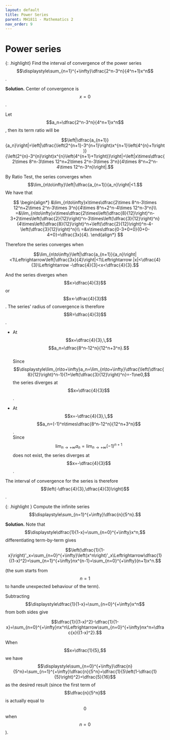 ```yaml
---
layout: default
title: Power Series
parent: MH1811 - Mathematics 2
nav_order: 9
---
```


# Power series

{: .highlight}
Find the interval of convergence of the power series
$$\displaystyle\sum_{n=1}^{+\infty}\dfrac{2^n-3^n}{4^n+1}x^n$$
.

**Solution.** Center of convergence is $$x=0$$.

Let
$$a_n=\dfrac{2^n-3^n}{4^n+1}x^n$$
, then its term ratio will be

$$\left|\dfrac{a_{n+1}}{a_n}\right|=\left|\dfrac{\left(2^{n+1}-3^{n+1}\right)x^{n+1}\left(4^{n}+1\right)}{\left(2^{n}-3^{n}\right)x^{n}\left(4^{n+1}+1\right)}\right|=\left|x\times\dfrac{2\times 8^n-3\times 12^n+2\times 2^n-3\times 3^n}{4\times 8^n+2^n-4\times 12^n-3^n}\right|.$$

By Ratio Test, the series converges when
$$\lim_{n\to\infty}\left|\dfrac{a_{n+1}}{a_n}\right|<1.$$
We have that

$$
\begin{align*}
&\lim_{n\to\infty}x\times\dfrac{2\times 8^n-3\times 12^n+2\times 2^n-3\times 3^n}{4\times 8^n+2^n-4\times 12^n-3^n}\\
=&\lim_{n\to\infty}x\times\dfrac{2\times\left(\dfrac{8}{12}\right)^n-3+2\times\left(\dfrac{2}{12}\right)^n-3\times\left(\dfrac{3}{12}\right)^n}{4\times\left(\dfrac{8}{12}\right)^n+\left(\dfrac{2}{12}\right)^n-4-\left(\dfrac{3}{12}\right)^n}\\
=&x\times\dfrac{0-3+0+0}{0+0-4+0}=\dfrac{3x}{4}.
\end{align*}
$$

Therefore the series converges when

$$\lim_{n\to\infty}\left|\dfrac{a_{n+1}}{a_n}\right|<1\Leftrightarrow\left|\dfrac{3x}{4}\right|<1\Leftrightarrow |x|<\dfrac{4}{3}\Leftrightarrow -\dfrac{4}{3}<x<\dfrac{4}{3}.$$

And the series diverges when $$x>\dfrac{4}{3}$$ or $$x<-\dfrac{4}{3}$$. The series' radius of convergence is therefore $$R=\dfrac{4}{3}$$.

* At
$$x=\dfrac{4}{3},\,$$
$$a_n=\dfrac{8^n-12^n}{12^n+3^n}.$$
<br/> Since
$$\displaystyle\lim_{n\to+\infty}a_n=\lim_{n\to+\infty}\dfrac{\left(\dfrac{8}{12}\right)^n-1}{1+\left(\dfrac{3}{12}\right)^n}=-1\ne0,$$
the series diverges at $$x=\dfrac{4}{3}$$.

* At $$x=-\dfrac{4}{3},\,$$ $$a_n=(-1)^n\times\dfrac{8^n-12^n}{12^n+3^n}$$.
<br/> Since
$$\displaystyle\lim_{n\to+\infty}a_n=\lim_{n\to+\infty}(-1)^{n+1}$$
does not exist, the series diverges at $$x=-\dfrac{4}{3}$$.

The interval of convergence for the series is therefore $$\left(-\dfrac{4}{3},\dfrac{4}{3}\right)$$.

{: .highlight }
Compute the infinite series
$$\displaystyle\sum_{n=1}^{+\infty}\dfrac{n}{5^n}.$$

**Solution.** Note that
$$\displaystyle\dfrac{1}{1-x}=\sum_{n=0}^{+\infty}x^n,$$
differentiating term-by-term gives

$$\left(\dfrac{1}{1-x}\right)'_x=\sum_{n=0}^{+\infty}\left(x^n\right)'_x\Leftrightarrow\dfrac{1}{(1-x)^2}=\sum_{n=1}^{+\infty}nx^{n-1}=\sum_{n=0}^{+\infty}(n+1)x^n.$$

(the sum starts from
$$n=1$$
to handle unexpected behaviour of the term). 

Subtracting
$$\displaystyle\dfrac{1}{1-x}=\sum_{n=0}^{+\infty}x^n$$
from both sides give

$$\dfrac{1}{(1-x)^2}-\dfrac{1}{1-x}=\sum_{n=0}^{+\infty}nx^n\Leftrightarrow\sum_{n=0}^{+\infty}nx^n=\dfrac{x}{(1-x)^2}.$$

When
$$x=\dfrac{1}{5},$$
we have
$$\displaystyle\sum_{n=0}^{+\infty}\dfrac{n}{5^n}=\sum_{n=1}^{+\infty}\dfrac{n}{5^n}=\dfrac{1}{5\left(1-\dfrac{1}{5}\right)^2}=\dfrac{5}{16}$$
as the desired result (since the first term of
$$\dfrac{n}{5^n}$$
is actually equal to $$0$$ when $$n=0$$).